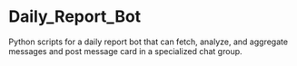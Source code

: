 # Daily_Report_Bot
Python scripts for a daily report bot that can fetch, analyze, and aggregate messages and post message card in a specialized chat group.
